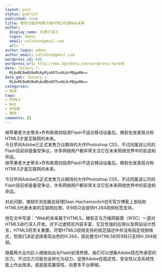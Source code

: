 ```yaml
---
layout: post
status: publish
published: true
title: 微软力挺乔布斯只有HTML5代表Web未来
author:
  display_name: 北漂IT民工
  login: admin
  email: calidion@gmail.com
  url: ''
author_login: admin
author_email: calidion@gmail.com
wordpress_id: 848
wordpress_url: http://www.3gcnbeta.com/wordpress/?p=848
date: !binary |-
  MjAxMC0wNS0wMiAyMjo0OToxNiArMDgwMA==
date_gmt: !binary |-
  MjAxMC0wNS0wMiAxNDo0OToxNiArMDgwMA==
categories:
- 新闻
tags:
- HTML5
- Web
- 乔布斯
- 微软
comments: []
---
```

<p>继苹果老大史蒂夫&bull;乔布斯周四指责Flash不适合移动设备后，微软也发表观点称HTML5才是互联网的未来。<br />
今日早间Adobe已正式发售万众期待的大作Photoshop CS5，不过同属该公司的Flash目前却是备受争议，许多网络用户都非常关注它在未来网络世界中的前途和命运。<br />
继苹果老大史蒂夫&bull;乔布斯周四指责Flash不适合移动设备后，微软也发表观点称HTML5才是互联网的未来。</p>
<p>今日早间Adobe已正式发售万众期待的大作Photoshop CS5，不过同属该公司的Flash目前却是备受争议，许多网络用户都非常关注它在未来网络世界中的前途和命运。<br />
<img src="http://img.cnbeta.com/newsimg/100502/2115470264800841.jpg" alt="" /></p>
<p>对此问题，微软IE浏览器总经理Dean Hachamovitch在IE官方博客上发帖称HTML5代表未来的互联网应用，IE9将只会提供H.264视频标签支持。</p>
<p>他在文中写道：&ldquo;Web的未来属于HTML5。微软正与万维网联盟（W3C）一道对HTML5进行深入开发。对于过渡预览内容丰富、交互性强的应用以及网站设计而言，HTML5将至关重要。尽管HTML5视频支持的规范描述中并没有指定视频格式，但我们决定选择表现出色的H.264，因此整合HTML5的IE9将只支持H.264视频。</p>
<p>随着两大业内巨人相继站出与Flash划清界限，我们可以想象Adobe现在所承受的压力。不过压力可能也会转化为动力，促使Adobe在稳定性、安全性以及系统性能上作出改进，或是提高兼容性，向更多平台移植。</p>
